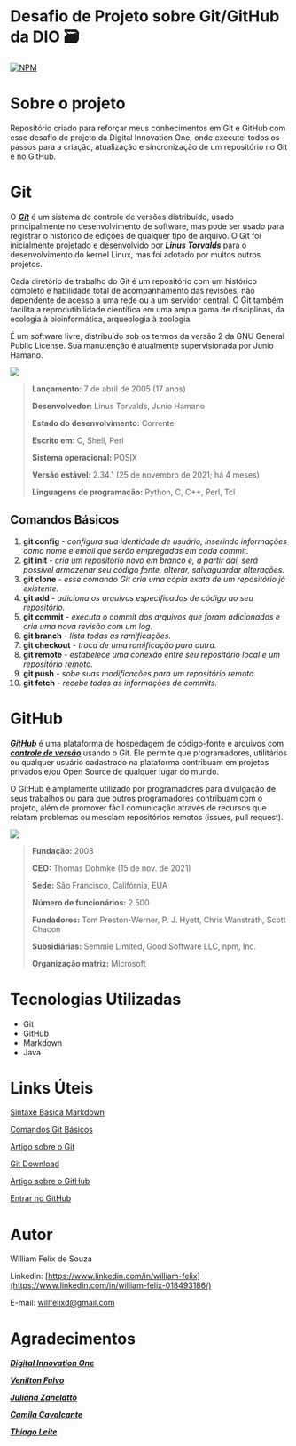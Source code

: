 # Desafio de Projeto sobre Git/GitHub da DIO 🗃
[![NPM](https://img.shields.io/github/license/willfelixd/dio_desafio_github_primeiro_repositorio)](https://github.com/willfelixd/dio_desafio_github_primeiro_repositorio/blob/main/LICENSE)

# Sobre o projeto

Repositório criado para reforçar meus conhecimentos em Git e GitHub com esse desafio de projeto da Digital Innovation One, onde executei todos os passos para a criação, atualização e sincronização de um repositório no Git e no GitHub.

# Git 

O **_[Git](https://git-scm.com/)_** é um sistema de controle de versões distribuído, usado principalmente no desenvolvimento de software, mas pode ser usado para registrar o histórico de edições de qualquer tipo de arquivo. O Git foi inicialmente projetado e desenvolvido por **_[Linus Torvalds](https://pt.wikipedia.org/wiki/Linus_Torvalds)_** para o desenvolvimento do kernel Linux, mas foi adotado por muitos outros projetos.

Cada diretório de trabalho do Git é um repositório com um histórico completo e habilidade total de acompanhamento das revisões, não dependente de acesso a uma rede ou a um servidor central. O Git também facilita a reprodutibilidade científica em uma ampla gama de disciplinas, da ecologia à bioinformática, arqueologia à zoologia.

É um software livre, distribuído sob os termos da versão 2 da GNU General Public License. Sua manutenção é atualmente supervisionada por Junio Hamano.

![](https://marcosrocha.net/wp-content/uploads/2015/07/git_logo.png)

> **Lançamento:** 7 de abril de 2005 (17 anos)
>
> **Desenvolvedor:** Linus Torvalds, Junio Hamano
>
> **Estado do desenvolvimento:** Corrente
>
> **Escrito em:** C, Shell, Perl
>
> **Sistema operacional:** POSIX
>
> **Versão estável:** 2.34.1 (25 de novembro de 2021; há 4 meses)
>
> **Linguagens de programação:** Python, C, C++, Perl, Tcl

## Comandos Básicos

1. **git config** - _configura sua identidade de usuário, inserindo informações como nome e email que serão empregadas em cada commit._
2. **git init** - _cria um repositório novo em branco e, a partir daí, será possível armazenar seu código fonte, alterar, salvaguardar alterações._
3. **git clone** - _esse comando Git cria uma cópia exata de um repositório já existente._
4. **git add** - _adiciona os arquivos especificados de código ao seu repositório._
5. **git commit** - _executa o commit dos arquivos que foram adicionados e cria uma nova revisão com um log._
6. **git branch** - _lista todas as ramificações._
7. **git checkout** - _troca de uma ramificação para outra._
8. **git remote** - _estabelece uma conexão entre seu repositório local e um repositório remoto._
9. **git push** - _sobe suas modificações para um repositório remoto._
10. **git fetch** - _recebe todas as informações de commits._

# GitHub

**_[GitHub](https://www.linkedin.com/company/github/)_** é uma plataforma de hospedagem de código-fonte e arquivos com **_[controle de versão](https://pt.wikipedia.org/wiki/Sistema_de_controle_de_vers%C3%B5es)_** usando o Git. Ele permite que programadores, utilitários ou qualquer usuário cadastrado na plataforma contribuam em projetos privados e/ou Open Source de qualquer lugar do mundo. 

O GitHub é amplamente utilizado por programadores para divulgação de seus trabalhos ou para que outros programadores contribuam com o projeto, além de promover fácil comunicação através de recursos que relatam problemas ou mesclam repositórios remotos (issues, pull request).

![](https://p.kindpng.com/picc/s/128-1280187_github-logo-png-github-transparent-png.png)

> **Fundação:** 2008
> 
> **CEO:** Thomas Dohmke (15 de nov. de 2021)
> 
> **Sede:** São Francisco, Califórnia, EUA
> 
> **Número de funcionários:** 2.500
> 
> **Fundadores:** Tom Preston-Werner, P. J. Hyett, Chris Wanstrath, Scott Chacon
> 
> **Subsidiárias:** Semmle Limited, Good Software LLC, npm, Inc.
> 
> **Organização matriz:** Microsoft

# Tecnologias Utilizadas
 - Git
 - GitHub
 - Markdown
 - Java

# Links Úteis
[Sintaxe Basica Markdown](https://www.markdownguide.org/basic-syntax/)

[Comandos Git Básicos](https://www.codigofonte.com.br/artigos/top-25-comandos-do-git)

[Artigo sobre o Git](https://pt.wikipedia.org/wiki/Git)

[Git Download](https://git-scm.com/downloads)

[Artigo sobre o GitHub](https://pt.wikipedia.org/wiki/GitHub)

[Entrar no GitHub](https://github.com/)

# Autor

William Felix de Souza

Linkedin: [https://www.linkedin.com/in/william-felix](https://www.linkedin.com/in/william-felix-018493186/)

E-mail: [willfelixd@gmail.com](willfelixd@gmail.com)

# Agradecimentos

**_[Digital Innovation One](https://www.dio.me/)_**

**_[Venilton Falvo](https://github.com/falvojr)_**

**_[Juliana Zanelatto](https://github.com/julianazanelatto)_**

**_[Camila Cavalcante](https://github.com/cami-la)_**

**_[Thiago Leite](https://github.com/thiagoleitecarvalho)_**
